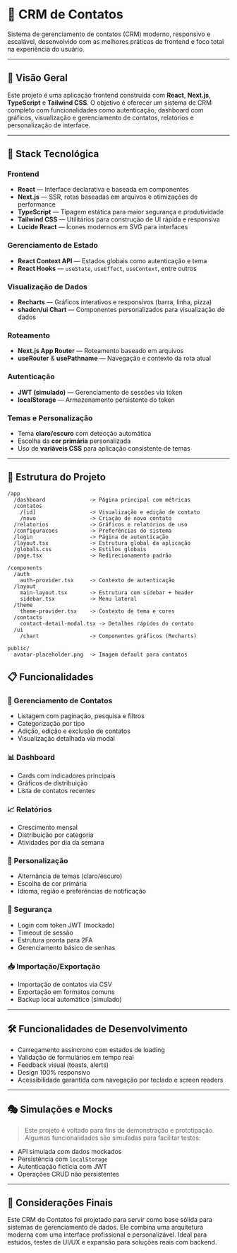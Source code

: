 # 📇 CRM de Contatos

Sistema de gerenciamento de contatos (CRM) moderno, responsivo e escalável, desenvolvido com as melhores práticas de frontend e foco total na experiência do usuário.

---

## 🧠 Visão Geral

Este projeto é uma aplicação frontend construída com **React**, **Next.js**, **TypeScript** e **Tailwind CSS**. O objetivo é oferecer um sistema de CRM completo com funcionalidades como autenticação, dashboard com gráficos, visualização e gerenciamento de contatos, relatórios e personalização de interface.

---

## 🚀 Stack Tecnológica

### Frontend

- **React** — Interface declarativa e baseada em componentes
- **Next.js** — SSR, rotas baseadas em arquivos e otimizações de performance
- **TypeScript** — Tipagem estática para maior segurança e produtividade
- **Tailwind CSS** — Utilitários para construção de UI rápida e responsiva
- **Lucide React** — Ícones modernos em SVG para interfaces

### Gerenciamento de Estado

- **React Context API** — Estados globais como autenticação e tema
- **React Hooks** — `useState`, `useEffect`, `useContext`, entre outros

### Visualização de Dados

- **Recharts** — Gráficos interativos e responsivos (barra, linha, pizza)
- **shadcn/ui Chart** — Componentes personalizados para visualização de dados

### Roteamento

- **Next.js App Router** — Roteamento baseado em arquivos
- **useRouter** & **usePathname** — Navegação e contexto da rota atual

### Autenticação

- **JWT (simulado)** — Gerenciamento de sessões via token
- **localStorage** — Armazenamento persistente do token

### Temas e Personalização

- Tema **claro/escuro** com detecção automática
- Escolha da **cor primária** personalizada
- Uso de **variáveis CSS** para aplicação consistente de temas

---

## 🧩 Estrutura do Projeto

```plaintext
/app
  /dashboard              -> Página principal com métricas
  /contatos
    /[id]                 -> Visualização e edição de contato
    /novo                 -> Criação de novo contato
  /relatorios             -> Gráficos e relatórios de uso
  /configuracoes          -> Preferências do sistema
  /login                  -> Página de autenticação
  /layout.tsx             -> Estrutura global da aplicação
  /globals.css            -> Estilos globais
  /page.tsx               -> Redirecionamento padrão

/components
  /auth
    auth-provider.tsx     -> Contexto de autenticação
  /layout
    main-layout.tsx       -> Estrutura com sidebar + header
    sidebar.tsx           -> Menu lateral
  /theme
    theme-provider.tsx    -> Contexto de tema e cores
  /contacts
    contact-detail-modal.tsx -> Detalhes rápidos do contato
  /ui
    /chart                -> Componentes gráficos (Recharts)

public/
  avatar-placeholder.png  -> Imagem default para contatos

```
## 📋 Funcionalidades

### 📁 Gerenciamento de Contatos

- Listagem com paginação, pesquisa e filtros
- Categorização por tipo
- Adição, edição e exclusão de contatos
- Visualização detalhada via modal

### 📊 Dashboard

- Cards com indicadores principais
- Gráficos de distribuição
- Lista de contatos recentes

### 📈 Relatórios

- Crescimento mensal
- Distribuição por categoria
- Atividades por dia da semana

### 🎨 Personalização

- Alternância de temas (claro/escuro)
- Escolha de cor primária
- Idioma, região e preferências de notificação

### 🔐 Segurança

- Login com token JWT (mockado)
- Timeout de sessão
- Estrutura pronta para 2FA
- Gerenciamento básico de senhas

### 📥 Importação/Exportação

- Importação de contatos via CSV
- Exportação em formatos comuns
- Backup local automático (simulado)

---

## 🛠️ Funcionalidades de Desenvolvimento

- Carregamento assíncrono com estados de loading
- Validação de formulários em tempo real
- Feedback visual (toasts, alerts)
- Design 100% responsivo
- Acessibilidade garantida com navegação por teclado e screen readers

---

## 🎭 Simulações e Mocks

> Este projeto é voltado para fins de demonstração e prototipação. Algumas funcionalidades são simuladas para facilitar testes:

- API simulada com dados mockados
- Persistência com `localStorage`
- Autenticação fictícia com JWT
- Operações CRUD não persistentes

---

## 📌 Considerações Finais

Este CRM de Contatos foi projetado para servir como base sólida para sistemas de gerenciamento de dados. Ele combina uma arquitetura moderna com uma interface profissional e personalizável. Ideal para estudos, testes de UI/UX e expansão para soluções reais com backend.
